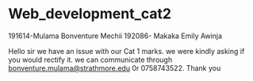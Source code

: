 # Web_development_cat2
191614-Mulama Bonventure Mechii
192086- Makaka Emily Awinja


Hello sir we have an issue with our Cat 1 marks. we were kindly asking if you would rectify it. we can communicate through bonventure.mulama@strathmore.edu 0r 0758743522. Thank you
